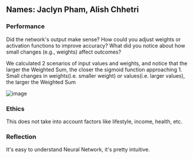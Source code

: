 ## Names: Jaclyn Pham, Alish Chhetri

### Performance

Did the network's output make sense?
How could you adjust weights or activation functions to improve accuracy?
What did you notice about how small changes (e.g., weights) affect outcomes?

We calculated 2 scenarios of input values and weights, and notice that the larger the Weighted Sum, the closer the sigmoid function approaching 1. Small changes in weights(i.e. smaller weight) or values(i.e. larger values), the larger the Weighted Sum

![image](/writing/IMG_3848.heic)
### Ethics

This does not take into account factors like lifestyle, income, health, etc. 

### Reflection

It's easy to understand Neural Network, it's pretty intuitive. 

